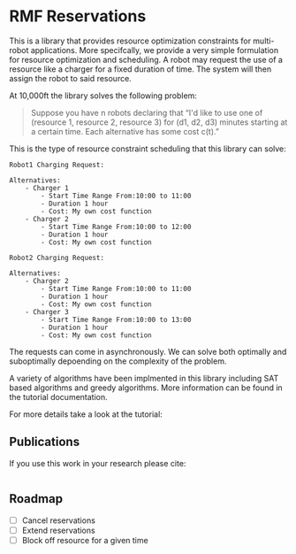 # RMF Reservations

This is a library that provides resource optimization constraints for multi-robot applications. More specifcally,
we provide a very simple formulation for resource optimization and scheduling. A robot may request the use of a
resource like a charger for a fixed duration of time. The system will then assign the robot to said resource.

At 10,000ft the library solves the following problem:

> Suppose you have n robots declaring that “I'd like to use one of (resource 1, resource 2, resource 3) for (d1, d2, d3) minutes starting at a certain time. Each alternative has some cost c(t).”

This is the type of resource constraint scheduling that this library can solve:
```
Robot1 Charging Request:

Alternatives:
    - Charger 1
        - Start Time Range From:10:00 to 11:00
        - Duration 1 hour
        - Cost: My own cost function
    - Charger 2
        - Start Time Range From:10:00 to 12:00
        - Duration 1 hour
        - Cost: My own cost function

Robot2 Charging Request:

Alternatives:
    - Charger 2
        - Start Time Range From:10:00 to 11:00
        - Duration 1 hour
        - Cost: My own cost function
    - Charger 3
        - Start Time Range From:10:00 to 13:00
        - Duration 1 hour
        - Cost: My own cost function
```

The requests can come in asynchronously. We can solve both optimally and suboptimally depoending on the complexity of the problem.

A variety of algorithms have been implmented in this library including SAT based algorithms and greedy algorithms.
More information can be found in the tutorial documentation.

For more details take a look at the tutorial:


## Publications

If you use this work in your research please cite:

```

```

## Roadmap

* [ ] Cancel reservations
* [ ] Extend reservations
* [ ] Block off resource for a given time
